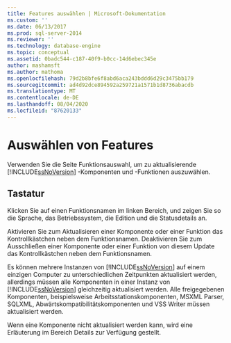 ```yaml
---
title: Features auswählen | Microsoft-Dokumentation
ms.custom: ''
ms.date: 06/13/2017
ms.prod: sql-server-2014
ms.reviewer: ''
ms.technology: database-engine
ms.topic: conceptual
ms.assetid: 0badc544-c187-40f9-b0cc-14d6ebec345e
author: mashamsft
ms.author: mathoma
ms.openlocfilehash: 79d2b8bfe6f8abd6aca243bddd6d29c3475bb179
ms.sourcegitcommit: ad4d92dce894592a259721a1571b1d8736abacdb
ms.translationtype: MT
ms.contentlocale: de-DE
ms.lasthandoff: 08/04/2020
ms.locfileid: "87620133"
---
```

# <a name="select-features"></a>Auswählen von Features
  Verwenden Sie die Seite Funktionsauswahl, um zu aktualisierende [!INCLUDE[ssNoVersion](../../includes/ssnoversion-md.md)] -Komponenten und -Funktionen auszuwählen.  
  
## <a name="options"></a>Tastatur  
 Klicken Sie auf einen Funktionsnamen im linken Bereich, und zeigen Sie so die Sprache, das Betriebssystem, die Edition und die Statusdetails an.  
  
 Aktivieren Sie zum Aktualisieren einer Komponente oder einer Funktion das Kontrollkästchen neben dem Funktionsnamen. Deaktivieren Sie zum Ausschließen einer Komponente oder einer Funktion von diesem Update das Kontrollkästchen neben dem Funktionsnamen.  
  
 Es können mehrere Instanzen von [!INCLUDE[ssNoVersion](../../includes/ssnoversion-md.md)] auf einem einzigen Computer zu unterschiedlichen Zeitpunkten aktualisiert werden, allerdings müssen alle Komponenten in einer Instanz von [!INCLUDE[ssNoVersion](../../includes/ssnoversion-md.md)] gleichzeitig aktualisiert werden. Alle freigegebenen Komponenten, beispielsweise Arbeitsstationskomponenten, MSXML Parser, SQLXML, Abwärtskompatibilitätskomponenten und VSS Writer müssen aktualisiert werden.  
  
 Wenn eine Komponente nicht aktualisiert werden kann, wird eine Erläuterung im Bereich Details zur Verfügung gestellt.  
  
  
